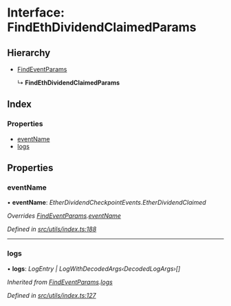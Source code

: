 # Interface: FindEthDividendClaimedParams

## Hierarchy

- [FindEventParams](_utils_index_.findeventparams.md)

  ↳ **FindEthDividendClaimedParams**

## Index

### Properties

- [eventName](_utils_index_.findethdividendclaimedparams.md#eventname)
- [logs](_utils_index_.findethdividendclaimedparams.md#logs)

## Properties

### eventName

• **eventName**: _EtherDividendCheckpointEvents.EtherDividendClaimed_

_Overrides [FindEventParams](_utils_index_.findeventparams.md).[eventName](_utils_index_.findeventparams.md#eventname)_

_Defined in [src/utils/index.ts:188](https://github.com/PolymathNetwork/polymath-sdk/blob/c47ae7a/src/utils/index.ts#L188)_

---

### logs

• **logs**: _LogEntry | LogWithDecodedArgs‹DecodedLogArgs›[]_

_Inherited from [FindEventParams](_utils_index_.findeventparams.md).[logs](_utils_index_.findeventparams.md#logs)_

_Defined in [src/utils/index.ts:127](https://github.com/PolymathNetwork/polymath-sdk/blob/c47ae7a/src/utils/index.ts#L127)_
